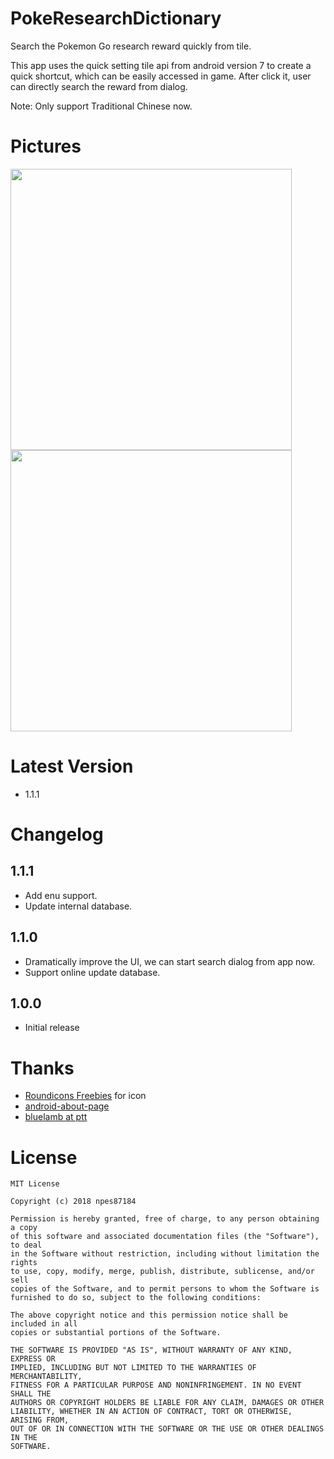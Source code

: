 PokeResearchDictionary
===
Search the Pokemon Go research reward quickly from tile.

This app uses the quick setting tile api from android version 7 to create a quick shortcut, which can be easily accessed in game. After click it, user can directly search the reward from dialog.

Note: Only support Traditional Chinese now.

# Pictures
<img src="https://raw.github.com/npes87184/PokeResearchDictionary/master/img/1.png" width="450">

<img src="https://raw.github.com/npes87184/PokeResearchDictionary/master/img/2.png" width="450">

# Latest Version
* 1.1.1

# Changelog
## 1.1.1
* Add enu support.
* Update internal database.

## 1.1.0
* Dramatically improve the UI, we can start search dialog from app now.
* Support online update database.

## 1.0.0
* Initial release

# Thanks
* [Roundicons Freebies](https://www.flaticon.com/authors/roundicons-freebies) for icon
* [android-about-page](https://github.com/medyo/android-about-page)
* [bluelamb at ptt](https://www.ptt.cc/bbs/PokemonGO/M.1522472393.A.35E.html)

# License
```
MIT License

Copyright (c) 2018 npes87184

Permission is hereby granted, free of charge, to any person obtaining a copy
of this software and associated documentation files (the "Software"), to deal
in the Software without restriction, including without limitation the rights
to use, copy, modify, merge, publish, distribute, sublicense, and/or sell
copies of the Software, and to permit persons to whom the Software is
furnished to do so, subject to the following conditions:

The above copyright notice and this permission notice shall be included in all
copies or substantial portions of the Software.

THE SOFTWARE IS PROVIDED "AS IS", WITHOUT WARRANTY OF ANY KIND, EXPRESS OR
IMPLIED, INCLUDING BUT NOT LIMITED TO THE WARRANTIES OF MERCHANTABILITY,
FITNESS FOR A PARTICULAR PURPOSE AND NONINFRINGEMENT. IN NO EVENT SHALL THE
AUTHORS OR COPYRIGHT HOLDERS BE LIABLE FOR ANY CLAIM, DAMAGES OR OTHER
LIABILITY, WHETHER IN AN ACTION OF CONTRACT, TORT OR OTHERWISE, ARISING FROM,
OUT OF OR IN CONNECTION WITH THE SOFTWARE OR THE USE OR OTHER DEALINGS IN THE
SOFTWARE.
```
